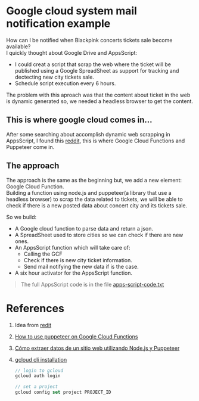# Google cloud system mail notification example  

How can I be notified when Blackpink concerts tickets sale become available?  
I quickly thought about Google Drive and AppsScript:  
 * I could creat a script that scrap the web where the ticket will be published using a Google SpreadSheet as support for tracking and dectecting new city tickets sale.  
 * Schedule script execution every 6 hours.  

The problem with this aproach was that the content about ticket in the web is dynamic generated so, we needed a headless browser to get the content.

## This is where google cloud comes in...
After some searching about accomplish dynamic web scrapping in AppsScript, I found this [reddit](https://www.reddit.com/r/GoogleAppsScript/comments/o1ccmy/comment/h22ulnf/?utm_source=share&utm_medium=web2x&context=3), this is where Google Cloud Functions and Puppeteer come in.  

## The approach
The approach is the same as the beginning but, we add a new element: Google Cloud Function.  
Building a function using node.js and puppeteer(a library that use a headless browser) to scrap the data related to tickets, we will be able to check if there is a new posted data about concert city and its tickets sale.

So we build:  
- A Google cloud function to parse data and return a json.
- A SpreadSheet used to store cities so we can check if there are new ones.
- An AppsScript function which will take care of:
    * Calling the GCF
    * Check if there is new city ticket information.
    * Send mail notifying the new data if is the case.
- A six hour activator for the AppsScript function.

>The full AppsScript code is in the file [apps-script-code.txt](./apps-script-code.txt)


# References  
1. Idea from [redit](https://www.reddit.com/r/GoogleAppsScript/comments/o1ccmy/comment/h22ulnf/?utm_source=share&utm_medium=web2x&context=3)
2. [How to use puppeteer on Google Cloud Functions](https://www.youtube.com/watch?v=i8THvr03FaY)

3. [Cómo extraer datos de un sitio web utilizando Node.js y Puppeteer](https://www.digitalocean.com/community/tutorials/how-to-scrape-a-website-using-node-js-and-puppeteer-es)

4. [gcloud cli installation](https://cloud.google.com/sdk/docs/install)

    ```javascript
    // login to gcloud 
    gcloud auth login

    // set a project
    gcloud config set project PROJECT_ID

    ```